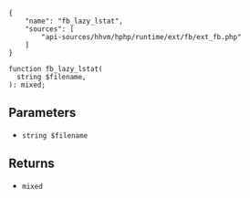 ``` yamlmeta
{
    "name": "fb_lazy_lstat",
    "sources": [
        "api-sources/hhvm/hphp/runtime/ext/fb/ext_fb.php"
    ]
}
```




``` Hack
function fb_lazy_lstat(
  string $filename,
): mixed;
```




## Parameters




+ ` string $filename `




## Returns




* ` mixed `
<!-- HHAPIDOC -->
